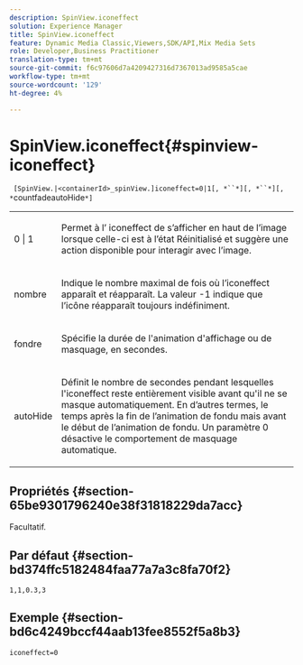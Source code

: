 ```yaml
---
description: SpinView.iconeffect
solution: Experience Manager
title: SpinView.iconeffect
feature: Dynamic Media Classic,Viewers,SDK/API,Mix Media Sets
role: Developer,Business Practitioner
translation-type: tm+mt
source-git-commit: f6c97606d7a4209427316d7367013ad9585a5cae
workflow-type: tm+mt
source-wordcount: '129'
ht-degree: 4%

---
```



# SpinView.iconeffect{#spinview-iconeffect}

` [SpinView.|<containerId>_spinView.]iconeffect=0|1[, *``*][, *``*][, *`countfadeautoHide`*]`

<table id="table_DF2137DF9C7441B381D2B03CEE4B880A"> 
 <tbody> 
  <tr> 
   <td colname="col1"> <p> <span class="codeph"> 0 | 1</span> </p> </td> 
   <td colname="col2"> <p> Permet à l’<span class="codeph"> iconeffect</span> de s’afficher en haut de l’image lorsque celle-ci est à l’état Réinitialisé et suggère une action disponible pour interagir avec l’image. </p> </td> 
  </tr> 
  <tr> 
   <td colname="col1"> <p> <span class="codeph"><span class="varname"> nombre</span></span> </p> </td> 
   <td colname="col2"> <p> Indique le nombre maximal de fois où l’iconeffect <span class="codeph"></span> apparaît et réapparaît. La valeur <span class="codeph"> -1</span> indique que l’icône réapparaît toujours indéfiniment. </p> </td> 
  </tr> 
  <tr> 
   <td colname="col1"> <p><span class="codeph"><span class="varname"> fondre</span></span> </p> </td> 
   <td colname="col2"> <p>Spécifie la durée de l'animation d'affichage ou de masquage, en secondes. </p> </td> 
  </tr> 
  <tr> 
   <td colname="col1"> <p><span class="codeph"><span class="varname"> autoHide</span></span> </p> </td> 
   <td colname="col2"> <p>Définit le nombre de secondes pendant lesquelles l'iconeffect <span class="codeph"> </span> reste entièrement visible avant qu'il ne se masque automatiquement. En d’autres termes, le temps après la fin de l’animation de fondu mais avant le début de l’animation de fondu. Un paramètre <span class="codeph"> 0</span> désactive le comportement de masquage automatique. </p> </td> 
  </tr> 
 </tbody> 
</table>

## Propriétés {#section-65be9301796240e38f31818229da7acc}

Facultatif.

## Par défaut {#section-bd374ffc5182484faa77a7a3c8fa70f2}

`1,1,0.3,3`

## Exemple {#section-bd6c4249bccf44aab13fee8552f5a8b3}

`iconeffect=0`
